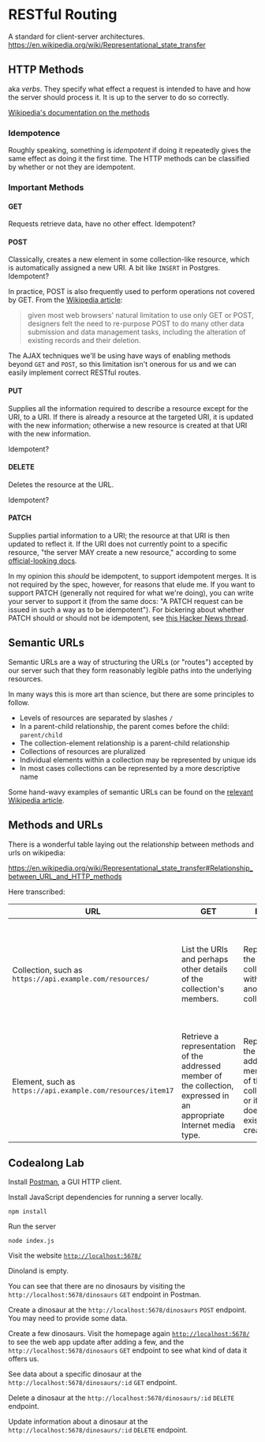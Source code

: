 # RESTful Routing

A standard for client-server architectures.
https://en.wikipedia.org/wiki/Representational_state_transfer

## HTTP Methods

aka _verbs_. They specify what effect a request is intended to have and how the server should process it. It is up to the server to do so correctly.

[Wikipedia's documentation on the methods](https://en.wikipedia.org/wiki/Hypertext_Transfer_Protocol#Request_methods)

### Idempotence

Roughly speaking, something is _idempotent_ if doing it repeatedly gives the same effect as doing it the first time. The HTTP methods can be classified by whether or not they are idempotent.

### Important Methods

#### GET

Requests retrieve data, have no other effect. Idempotent?

#### POST

Classically, creates a new element in some collection-like resource, which is automatically assigned a new URI. A bit like `INSERT` in Postgres. Idempotent?

In practice, POST is also frequently used to perform operations not covered by GET. From the [Wikipedia article](https://en.wikipedia.org/wiki/POST_(HTTP)):

> given most web browsers' natural limitation to use only GET or POST, designers felt the need to re-purpose POST to do many other data submission and data management tasks, including the alteration of existing records and their deletion.

The AJAX techniques we'll be using have ways of enabling methods beyond `GET` and `POST`, so this limitation isn't onerous for us and we can easily implement correct RESTful routes.

#### PUT

Supplies all the information required to describe a resource except for the URI, to a URI. If there is already a resource at the targeted URI, it is updated with the new information; otherwise a new resource is created at that URI with the new information.

Idempotent?

#### DELETE

Deletes the resource at the URL.

Idempotent?

#### PATCH

Supplies partial information to a URI; the resource at that URI is then updated to reflect it. If the URI does not currently point to a specific resource, "the server MAY create a new resource," according to some [official-looking docs](https://tools.ietf.org/html/rfc5789).

In my opinion this _should_ be idempotent, to support idempotent merges. It is not required by the spec, however, for reasons that elude me. If you want to support PATCH (generally not required for what we're doing), you can write your server to support it (from the same docs: "A PATCH request can be issued in such a way as to be idempotent"). For bickering about whether PATCH should or should not be idempotent, see [this Hacker News thread](https://news.ycombinator.com/item?id=4198854).

## Semantic URLs

Semantic URLs are a way of structuring the URLs (or "routes") accepted by our server such that they form reasonably legible paths into the underlying resources.

In many ways this is more art than science, but there are some principles to follow.

- Levels of resources are separated by slashes `/`
- In a parent-child relationship, the parent comes before the child: `parent/child`
- The collection-element relationship is a parent-child relationship
- Collections of resources are pluralized
- Individual elements within a collection may be represented by unique ids
- In most cases collections can be represented by a more descriptive name

Some hand-wavy examples of semantic URLs can be found on the [relevant Wikipedia article](https://en.wikipedia.org/wiki/Semantic_URL#Structure).

## Methods and URLs

There is a wonderful table laying out the relationship between methods and urls on wikipedia:

https://en.wikipedia.org/wiki/Representational_state_transfer#Relationship_between_URL_and_HTTP_methods

Here transcribed:

| URL | GET | PUT | PATCH | POST | DELETE
|--|--|--|--|--|--|
|Collection, such as `https://api.example.com/resources/`| List the URIs and perhaps other details of the collection's members. | Replace the entire collection with another collection. | Not generally used | Create a new entry in the collection. The new entry's URI is assigned automatically and is usually returned by the operation | Delete the entire collection. |
| Element, such as `https://api.example.com/resources/item17` | Retrieve a representation of the addressed member of the collection, expressed in an appropriate Internet media type. | Replace the addressed member of the collection, or if it does not exist, create it. | Update the addressed member of the collection. | Not generally used. Treat the addressed member as a collection in its own right and create a new entry within it | Delete the addressed member of the collection. |

## Codealong Lab

Install [Postman](https://www.getpostman.com/), a GUI HTTP client.

Install JavaScript dependencies for running a server locally.

```
npm install
```

Run the server

```
node index.js
```

Visit the website [`http://localhost:5678/`](http://localhost:5678/)

Dinoland is empty. 

You can see that there are no dinosaurs by visiting the `http://localhost:5678/dinosaurs` `GET` endpoint in Postman.

Create a dinosaur at the `http://localhost:5678/dinosaurs` `POST` endpoint. You may need to provide some data.

Create a few dinosaurs. Visit the homepage again [`http://localhost:5678/`](http://localhost:5678/) to see the web app update after adding a few, and the `http://localhost:5678/dinosaurs` `GET` endpoint to see what kind of data it offers us.

See data about a specific dinosaur at the `http://localhost:5678/dinosaurs/:id` `GET` endpoint.

Delete a dinosaur at the `http://localhost:5678/dinosaurs/:id` `DELETE` endpoint.

Update information about a dinosaur at the `http://localhost:5678/dinosaurs/:id` `DELETE` endpoint.
